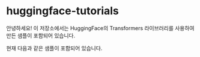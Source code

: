 # huggingface-tutorials
안녕하세요!
이 저장소에서는 HuggingFace의 Transformers 라이브러리를 사용하여 만든 샘플이 포함되어 있습니다.

현재 다음과 같은 샘플이 포함되어 있습니다.
